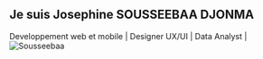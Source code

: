## Je suis Josephine SOUSSEEBAA DJONMA
Developpement web et mobile |  Designer UX/UI | Data Analyst | 
<img src="https://github-readme-streak-stats.herokuapp.com/?user=DJONMA-SJ&theme=radical&date_format=j%20M%5B%20Y%5D&sideLabels=DDB225" alt="Sousseebaa" />
